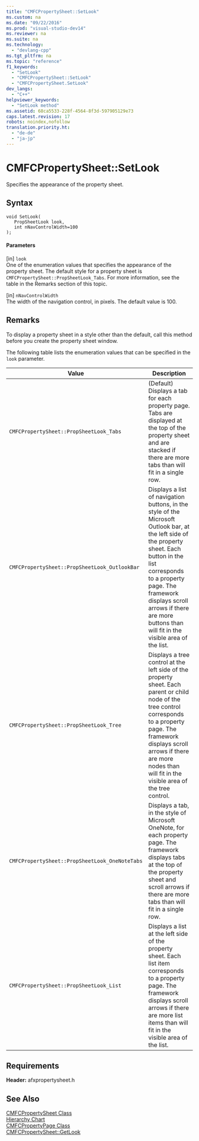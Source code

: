 ```yaml
---
title: "CMFCPropertySheet::SetLook"
ms.custom: na
ms.date: "09/22/2016"
ms.prod: "visual-studio-dev14"
ms.reviewer: na
ms.suite: na
ms.technology: 
  - "devlang-cpp"
ms.tgt_pltfrm: na
ms.topic: "reference"
f1_keywords: 
  - "SetLook"
  - "CMFCPropertySheet::SetLook"
  - "CMFCPropertySheet.SetLook"
dev_langs: 
  - "C++"
helpviewer_keywords: 
  - "SetLook method"
ms.assetid: 68ca5533-228f-4564-8f3d-597905129e73
caps.latest.revision: 17
robots: noindex,nofollow
translation.priority.ht: 
  - "de-de"
  - "ja-jp"
---
```

# CMFCPropertySheet::SetLook
Specifies the appearance of the property sheet.  
  
## Syntax  
  
```  
void SetLook(  
   PropSheetLook look,  
   int nNavControlWidth=100   
);  
```  
  
#### Parameters  
 [in] `look`  
 One of the enumeration values that specifies the appearance of the property sheet. The default style for a property sheet is `CMFCPropertySheet::PropSheetLook_Tabs`. For more information, see the table in the Remarks section of this topic.  
  
 [in] `nNavControlWidth`  
 The width of the navigation control, in pixels. The default value is 100.  
  
## Remarks  
 To display a property sheet in a style other than the default, call this method before you create the property sheet window.  
  
 The following table lists the enumeration values that can be specified in the `look` parameter.  
  
|Value|Description|  
|-----------|-----------------|  
|`CMFCPropertySheet::PropSheetLook_Tabs`|(Default) Displays a tab for each property page. Tabs are displayed at the top of the property sheet and are stacked if there are more tabs than will fit in a single row.|  
|`CMFCPropertySheet::PropSheetLook_OutlookBar`|Displays a list of navigation buttons, in the style of the Microsoft Outlook bar, at the left side of the property sheet. Each button in the list corresponds to a property page. The framework displays scroll arrows if there are more buttons than will fit in the visible area of the list.|  
|`CMFCPropertySheet::PropSheetLook_Tree`|Displays a tree control at the left side of the property sheet. Each parent or child node of the tree control corresponds to a property page. The framework displays scroll arrows if there are more nodes than will fit in the visible area of the tree control.|  
|`CMFCPropertySheet::PropSheetLook_OneNoteTabs`|Displays a tab, in the style of Microsoft OneNote, for each property page. The framework displays tabs at the top of the property sheet and scroll arrows if there are more tabs than will fit in a single row.|  
|`CMFCPropertySheet::PropSheetLook_List`|Displays a list at the left side of the property sheet. Each list item corresponds to a property page. The framework displays scroll arrows if there are more list items than will fit in the visible area of the list.|  
  
## Requirements  
 **Header:** afxpropertysheet.h  
  
## See Also  
 [CMFCPropertySheet Class](../vs140/cmfcpropertysheet-class.md)   
 [Hierarchy Chart](../vs140/hierarchy-chart.md)   
 [CMFCPropertyPage Class](../vs140/cmfcpropertypage-class.md)   
 [CMFCPropertySheet::GetLook](../vs140/cmfcpropertysheet--getlook.md)